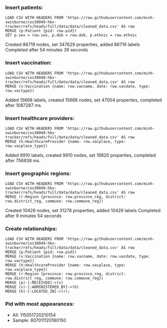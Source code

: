 ### Insert patients:

```
LOAD CSV WITH HEADERS FROM 'https://raw.githubusercontent.com/minh-swinburne/cos30049-hbv-tracker/refs/heads/full/data/data/cleaned_data.csv' AS row
MERGE (p:Patient {pid: row.pid})
SET p.sex = row.sex, p.dob = row.dob, p.ethnic = row.ethnic
```

Created 86719 nodes, set 347629 properties, added 86719 labels
Completed after 54 minutes 39 seconds

### Insert vaccination:

```
LOAD CSV WITH HEADERS FROM 'https://raw.githubusercontent.com/minh-swinburne/cos30049-hbv-tracker/refs/heads/full/data/data/cleaned_data.csv' AS row
MERGE (v:Vaccination {name: row.vacname, date: row.vacdate, type: row.vactype})
```

Added 15668 labels, created 15668 nodes, set 47004 properties, completed after 1087287 ms.

### Insert healthcare providers:

```
LOAD CSV WITH HEADERS FROM 'https://raw.githubusercontent.com/minh-swinburne/cos30049-hbv-tracker/refs/heads/full/data/data/cleaned_data.csv' AS row
MERGE (h:HealthcareProvider {name: row.vacplace, type: row.vacplace_type})
```

Added 9910 labels, created 9910 nodes, set 19820 properties, completed after 756838 ms.

### Insert geographic regions:

```
LOAD CSV WITH HEADERS FROM 'https://raw.githubusercontent.com/minh-swinburne/cos30049-hbv-tracker/refs/heads/full/data/data/cleaned_data.csv' AS row
MERGE (r:Region {province: row.province_reg, district: row.district_reg, commune: row.commune_reg})
```

Created 10426 nodes, set 31278 properties, added 10426 labels
Completed after 9 minutes 54 seconds

### Create relationships:

```
LOAD CSV WITH HEADERS FROM 'https://raw.githubusercontent.com/minh-swinburne/cos30049-hbv-tracker/refs/heads/full/data/data/cleaned_data.csv' AS row
MERGE (p:Patient {pid: row.pid})
MERGE (v:Vaccination {name: row.vacname, date: row.vacdate, type: row.vactype})
MERGE (h:HealthcareProvider {name: row.vacplace, type: row.vacplace_type})
MERGE (r:Region {province: row.province_reg, district: row.district_reg, commune: row.commune_reg})
MERGE (p)-[:RECEIVED]->(v)
MERGE (v)-[:ADMINISTERED_BY]->(h)
MERGE (h)-[:LOCATED_IN]->(r);
```

### Pid with most appearances:
- All: 115051720210154
- Sample: 807011120180150
